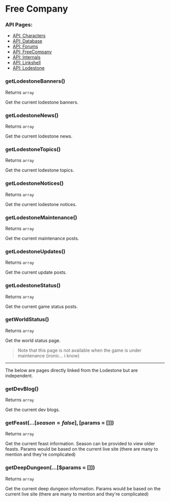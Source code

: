 # Free Company

### API Pages:
- [API: Characters](docs/ApiCharacters.md)
- [API: Database](docs/ApiDatabase.md)
- [API: Forums](docs/ApiForums.md)
- [API: FreeCompany](docs/ApiFreeCompany.md)
- [API: Internals](docs/ApiInternals.md)
- [API: Linkshell](docs/ApiLinkshell.md)
- [API: Lodestone](docs/ApiLodestone.md)

### getLodestoneBanners()
Returns `array`

Get the current lodestone banners.

### getLodestoneNews()
Returns `array`

Get the current lodestone news.

### getLodestoneTopics()
Returns `array`

Get the current lodestone topics.

### getLodestoneNotices()
Returns `array`

Get the current lodestone notices.

### getLodestoneMaintenance()
Returns `array`

Get the current maintenance posts.

### getLodestoneUpdates()
Returns `array`

Get the current update posts.

### getLodestoneStatus()
Returns `array`

Get the current game status posts.

### getWorldStatus()
Returns `array`

Get the world status page. 

> Note that this page is not available when the game is under maintenance (ironic... i know)

----

The below are pages directly linked from the Lodestone but are independent.

### getDevBlog()
Returns `array`

Get the current dev blogs.

### getFeast(...[$season = false], [$params = []])
Returns `array`

Get the current feast information. Season can be provided to view older feasts. Params would be based on the current live site (there are many to mention and they're complicated)


### getDeepDungeon(...[$params = []])
Returns `array`

Get the current deep dungeon information. Params would be based on the current live site (there are many to mention and they're complicated)